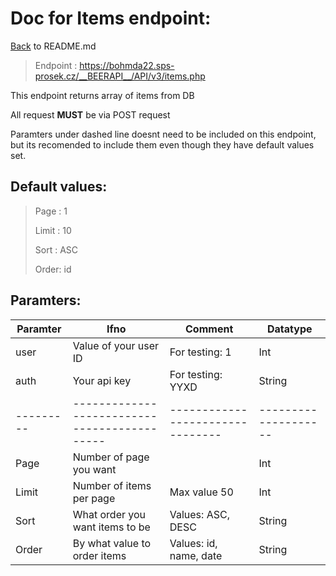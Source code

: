 # Doc for Items endpoint:

[Back](README.md) to README.md

> Endpoint : https://bohmda22.sps-prosek.cz/__BEERAPI__/API/v3/items.php


This endpoint returns array of items from DB

All request <b>MUST</b> be via POST request

Paramters under dashed line doesnt need to be included on this endpoint, but its recomended to include them even though they have default values set. 


## Default values:
> Page : 1
> 
> Limit : 10
> 
> Sort : ASC
> 
> Order: id


## Paramters:

| Paramter | Ifno | Comment | Datatype |
|---------|------|----------|-----------|
| user    | Value of your user ID           | For testing: 1    |  Int               |
| auth    | Your api key                    | For testing: YYXD |  String            |
|---------|--------------------------------------------|--------------------------------|--------------------|
| Page     |Number of page you want | | Int|
| Limit | Number of items per page | Max value 50 | Int |
|Sort | What order you want items to be |Values: ASC, DESC| String |
|Order| By what value to order items |Values: id, name, date| String |
